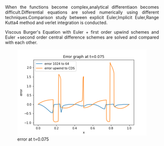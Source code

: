 <p align="justify">
When the functions become complex,analytical differentiaon becomes difficult.Differential equations are solved numerically using different techniques.Comparison study between explicit Euler,Implicit Euler,Range Kutta4 method and verlet integration is conducted.
  </p>
 <p align="justify">
 Viscous Burger's Equation with Euler + first order upwind schemes and Euler +second order central difference schemes are solved and compared with each other.
   </p>
<figure>
	<img src=error_075.png'>
	<figcaption>error at t=0.075</figcaption>
</figure>
